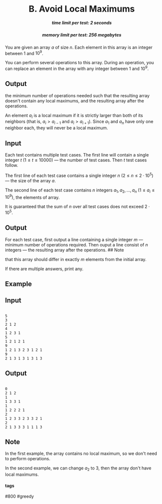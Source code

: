 <h1 style='text-align: center;'> B. Avoid Local Maximums</h1>

<h5 style='text-align: center;'>time limit per test: 2 seconds</h5>
<h5 style='text-align: center;'>memory limit per test: 256 megabytes</h5>

You are given an array $a$ of size $n$. Each element in this array is an integer between $1$ and $10^9$.

You can perform several operations to this array. During an operation, you can replace an element in the array with any integer between $1$ and $10^9$. 

## Output

 the minimum number of operations needed such that the resulting array doesn't contain any local maximums, and the resulting array after the operations.

An element $a_i$ is a local maximum if it is strictly larger than both of its neighbors (that is, $a_i > a_{i - 1}$ and $a_i > a_{i + 1}$). Since $a_1$ and $a_n$ have only one neighbor each, they will never be a local maximum.

## Input

Each test contains multiple test cases. The first line will contain a single integer $t$ $(1 \leq t \leq 10000)$ — the number of test cases. Then $t$ test cases follow.

The first line of each test case contains a single integer $n$ $(2 \leq n \leq 2 \cdot 10^5)$ — the size of the array $a$.

The second line of each test case contains $n$ integers $a_1, a_2, \ldots ,a_n$ $(1 \leq a_i \leq 10^9)$, the elements of array.

It is guaranteed that the sum of $n$ over all test cases does not exceed $2 \cdot 10^5$.

## Output

For each test case, first output a line containing a single integer $m$ — minimum number of operations required. Then ouput a line consist of $n$ integers — the resulting array after the operations. ## Note

 that this array should differ in exactly $m$ elements from the initial array.

If there are multiple answers, print any.

## Example

## Input


```

5
3
2 1 2
4
1 2 3 1
5
1 2 1 2 1
9
1 2 1 3 2 3 1 2 1
9
2 1 3 1 3 1 3 1 3

```
## Output


```

0
2 1 2
1
1 3 3 1
1
1 2 2 2 1
2
1 2 3 3 2 3 3 2 1
2
2 1 3 3 3 1 1 1 3

```
## Note

In the first example, the array contains no local maximum, so we don't need to perform operations.

In the second example, we can change $a_2$ to $3$, then the array don't have local maximums.



#### tags 

#800 #greedy 